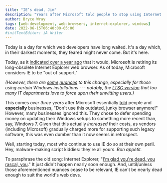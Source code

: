 ```yaml
---
title: "IE’s dead, Jim"
description: "Years after Microsoft told people to stop using Internet Explorer, the hoary browser at last is (mostly) no more."
author: Bryce Wray
tags: [web-development, web-browsers, internet-explorer, windows]
date: 2022-06-15T06:40:00-05:00
#initTextEditor: iA Writer
---
```


Today is a day for which web developers have long waited. It's a day which, in their darkest moments, they feared might never come. But it's here.

Today, as it [indicated over a year ago](https://blogs.windows.com/windowsexperience/2021/05/19/the-future-of-internet-explorer-on-windows-10-is-in-microsoft-edge/) that it would, Microsoft is retiring its long-obsolete Internet Explorer web browser. As of today, Microsoft considers IE to be "out of support."

*(However, there are [some](https://techcommunity.microsoft.com/t5/windows-it-pro-blog/internet-explorer-11-desktop-app-retirement-faq/ba-p/2366549) [nuances](https://www.ghacks.net/2022/06/15/microsoft-explains-how-it-is-retiring-internet-explorer/) to this change, especially for those using certain Windows installations --- notably, the [LTSC version](https://techcommunity.microsoft.com/t5/core-infrastructure-and-security/say-no-to-long-term-servicing-channel-ltsc/ba-p/714795) that too many IT departments love to force upon their unwitting users.)*

This comes *over three years* after Microsoft essentially [told](https://techcommunity.microsoft.com/t5/windows-it-pro-blog/the-perils-of-using-internet-explorer-as-your-default-browser/ba-p/331732) people and **especially** businesses, "Don't use this outdated, junky browser anymore!" However, many businesses ignored this. They chose to defer spending money on updating their Windows setups to something more recent than, say, Windows 7. Given that this actually *increased* their costs, as vendors (including Microsoft) gradually charged more for supporting such legacy software, this was even dumber than it now seems in retrospect.

Well, starting today, most who continue to use IE do so at their own peril. Hey, malware-making script kiddies: they're all yours. *Bon appétit.*

To paraphrase the old song: Internet Explorer, "[I'm glad you're dead, you rascal, you](https://www.lyrics.com/lyric/33601939/Louis+Armstrong/You+Rascal+You+%28I%27ll+Be+Glad+When+You%27re+Dead%29)." It just didn't happen nearly soon enough. And, until/unless those aforementioned nuances cease to be relevant, IE can't be nearly dead enough to suit the world's web devs.
